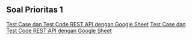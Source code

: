 ## Soal Prioritas 1

[Test Case dan Test Code REST API dengan Google Sheet](https://docs.google.com/spreadsheets/d/1b1_z1q2h_99eIRBZ1M0PeKB_Cr2mwJNUwF29CZojLdU/edit?usp=sharing)
[Test Case dan Test Code REST API dengan Google Sheet](https://docs.google.com/spreadsheets/d/1h1JKhWNyjJUMBEe7jV3bnLzo79C3xJyR7GFRM6kbtZg/edit?usp=sharing)